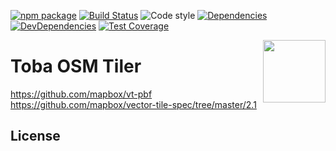 [![npm package](https://img.shields.io/npm/v/@toba/osm-tiler.svg)](https://www.npmjs.org/package/@toba/osm-tiler)
[![Build Status](https://travis-ci.org/toba/osm-tiler.svg?branch=master)](https://travis-ci.org/toba/osm-tiler)
![Code style](https://img.shields.io/badge/code_style-prettier-ff69b4.svg)
[![Dependencies](https://img.shields.io/david/toba/osm-tiler.svg)](https://david-dm.org/toba/osm-tiler)
[![DevDependencies](https://img.shields.io/david/dev/toba/osm-tiler.svg)](https://david-dm.org/toba/osm-tiler#info=devDependencies&view=list)
[![Test Coverage](https://codecov.io/gh/toba/osm-tiler/branch/master/graph/badge.svg)](https://codecov.io/gh/toba/osm-tiler)

<img src='https://toba.github.io/about/images/logo-colored.svg' width="100" align="right"/>

# Toba OSM Tiler

https://github.com/mapbox/vt-pbf
https://github.com/mapbox/vector-tile-spec/tree/master/2.1

## License
